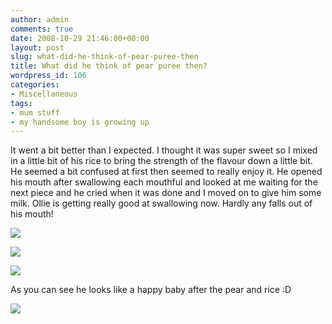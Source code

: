 ```yaml
---
author: admin
comments: true
date: 2008-10-29 21:46:00+00:00
layout: post
slug: what-did-he-think-of-pear-puree-then
title: What did he think of pear puree then?
wordpress_id: 106
categories:
- Miscellaneous
tags:
- mum stuff
- my handsome boy is growing up
---
```


It went a bit better than I expected. I thought it was super sweet so I mixed in a little bit of his rice to bring the strength of the flavour down a little bit. He seemed a bit confused at first then seemed to really enjoy it. He opened his mouth after swallowing each mouthful and looked at me waiting for the next piece and he cried when it was done and I moved on to give him some milk. Ollie is getting really good at swallowing now. Hardly any falls out of his mouth!  
  


[![](http://farm3.staticflickr.com/2421/3995667188_5f90417c4c_b.jpg)](http://farm3.staticflickr.com/2421/3995667188_5f90417c4c_b.jpg)

  


[![](http://farm3.staticflickr.com/2651/3994909501_5a50eb98e9_b.jpg)](http://farm3.staticflickr.com/2651/3994909501_5a50eb98e9_b.jpg)

  


[![](http://farm4.staticflickr.com/3482/3994910865_0e2fd4daab_b.jpg)](http://farm4.staticflickr.com/3482/3994910865_0e2fd4daab_b.jpg)

  


As you can see he looks like a happy baby after the pear and rice :D

![](https://blogger.googleusercontent.com/tracker/251139911615938991-1368019091131744392?l=www.outmumbered.com)
